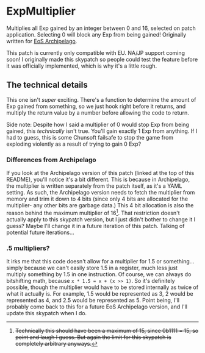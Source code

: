 # ExpMultiplier
Multiplies all Exp gained by an integer between 0 and 16, selected on patch application. Selecting 0 will block any Exp from being gained!
Originally written for [EoS Archipelago](https://github.com/Chesyon/eos-archipelago-patches/blob/main/src/exp_scaling.s).

This patch is currently only compatible with EU. NA/JP support coming soon!
I originally made this skypatch so people could test the feature before it was officially implemented, which is why it's a little rough.

## The technical details
This one isn't *super* exciting. There's a function to determine the amount of Exp gained from something, so we just hook right before it returns, and multiply the return value by a number before allowing the code to return.

Side note: Despite how I said a multiplier of 0 would stop Exp from being gained, this *technically* isn't true. You'll gain exactly 1 Exp from anything.
If I had to guess, this is some Chunsoft failsafe to stop the game from exploding violently as a result of trying to gain 0 Exp?

### Differences from Archipelago
If you look at the Archipelago version of this patch (linked at the top of this README), you'll notice it's a bit different.
This is because in Archipelago, the multiplier is written separately from the patch itself, as it's a YAML setting.
As such, the Archipelago version needs to fetch the multiplier from memory and trim it down to 4 bits (since only 4 bits are allocated for the multiplier- any other bits are garbage data.)
This 4 bit allocation is also the reason behind the maximum multiplier of 16[^1]. That restriction doesn't actually apply to this skypatch version, but I just didn't bother to change it I guess?
Maybe I'll change it in a future iteration of this patch. Talking of potential future iterations...

### .5 multipliers?
It irks me that this code doesn't allow for a multiplier for 1.5 or something... simply because we can't easily store 1.5 in a register, much less just multiply something by 1.5 in one instruction.
Of course, we can always do bitshifting math, because `x * 1.5 = x + (x >> 1)`. So it's definitely possible, though the multiplier would have to be stored internally as twice of what it actually is.
For example, 1.5 would be represented as 3, 2 would be represented as 4, and 2.5 would be represented as 5.
Point being, I'll probably come back to this for a future EoS Archipelago version, and I'll update this skypatch when I do.

[^1]: ~~Technically this should have been a maximum of 15, since 0b1111 = 15, so point and laugh I guess. But again the limit for this skypatch is completely arbitrary anyways.~~
